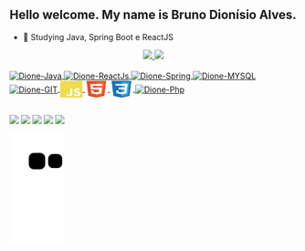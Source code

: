 ## Hello welcome. My name is Bruno Dionísio Alves.

- 🌱 Studying Java, Spring Boot e ReactJS

<div align="center">
  <a href="https://github.com/DioneJA">
  <img height="165em" src="https://github-readme-stats.vercel.app/api?username=DioneJA&show_icons=true&theme=dracula&include_all_commits=true&count_private=true"/>
  <img  height="165em" src="https://github-readme-stats.vercel.app/api/top-langs/?username=DioneJA&layout=compact&langs_count=7&theme=dracula"/>
</div>
  
 <div style="display: inline_block"><br>
  <img align="center" alt="Dione-Java" height="30" width="40" src="https://cdn.jsdelivr.net/gh/devicons/devicon/icons/java/java-original.svg">
     <img align="center" alt="Dione-ReactJs" height="30" width="40" src="https://cdn.jsdelivr.net/gh/devicons/devicon/icons/react/react-original-wordmark.svg">
      <img align="center" alt="Dione-Spring" height="30" width="40" src="https://cdn.jsdelivr.net/gh/devicons/devicon/icons/spring/spring-original-wordmark.svg" >
      <img align="center" alt="Dione-MYSQL" height="30" width="40" src="https://cdn.jsdelivr.net/gh/devicons/devicon/icons/mysql/mysql-plain-wordmark.svg">
   <img align="center" alt="Dione-GIT" height="30" width="40" src="https://cdn.jsdelivr.net/gh/devicons/devicon/icons/git/git-original.svg">
   <img align="center" alt="Dione-Js" height="30" width="40" src="https://raw.githubusercontent.com/devicons/devicon/master/icons/javascript/javascript-plain.svg">
   <img align="center" alt="Dione-HTML" height="30" width="40" src="https://raw.githubusercontent.com/devicons/devicon/master/icons/html5/html5-original.svg">
   <img align="center" alt="Dione-CSS" height="30" width="40" src="https://raw.githubusercontent.com/devicons/devicon/master/icons/css3/css3-original.svg">
   <img align="center" alt="Dione-Php" height="30" width="40" src="https://cdn.jsdelivr.net/gh/devicons/devicon/icons/php/php-original.svg">
  </div>
  
  ##
  
  <div>
    <a href="mailto:brunoalves2017@gmail.com"><img src="https://img.shields.io/badge/-Gmail-%23333?style=for-the-badge&logo=gmail&logoColor=white" target="_blank"></a>
     <a href="https://www.facebook.com/profile.php?id=100005008363457" target="_blank"><img src="https://img.shields.io/badge/Facebook-1877F2?style=for-the-badge&logo=facebook&logoColor=white" target="_blank"></a> 
  <a href="https://www.instagram.com/bruno_dione/?hl=pt-br" target="_blank"><img src="https://img.shields.io/badge/-Instagram-%23E4405F?style=for-the-badge&logo=instagram&logoColor=white" target="_blank"></a>
  <a href="https://www.linkedin.com/in/bruno-alves-dev/" target="_blank"><img src="https://img.shields.io/badge/-LinkedIn-%230077B5?style=for-the-badge&logo=linkedin&logoColor=white" target="_blank"></a> 
     <a href="https://api.whatsapp.com/send?phone=5535998640649" target="_blank"><img src="https://img.shields.io/badge/WhatsApp-25D366?style=for-the-badge&logo=whatsapp&logoColor=white" target="_blank"></a>
    
  ![Snake animation](https://github.com/DioneJA/DioneJA/blob/output/github-contribution-grid-snake.svg)
    
  </div>
  
  
  
